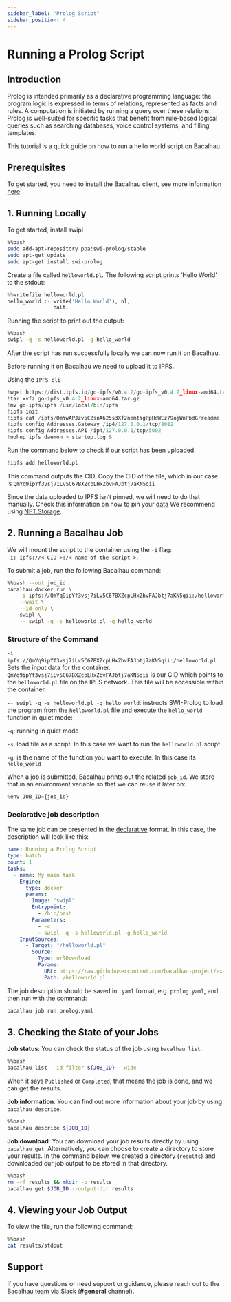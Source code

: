 ```yaml
---
sidebar_label: "Prolog Script"
sidebar_position: 4
---
```

# Running a Prolog Script


## Introduction
Prolog is intended primarily as a declarative programming language: the program logic is expressed in terms of relations, represented as facts and rules. A computation is initiated by running a query over these relations.
Prolog is well-suited for specific tasks that benefit from rule-based logical queries such as searching databases, voice control systems, and filling templates.  

This tutorial is a quick guide on how to run a hello world script on Bacalhau.

## Prerequisites

To get started, you need to install the Bacalhau client, see more information [here](../../../getting-started/installation.md)


## 1. Running Locally​


To get started, install swipl 



```bash
%%bash
sudo add-apt-repository ppa:swi-prolog/stable
sudo apt-get update
sudo apt-get install swi-prolog
```

Create a file called `helloworld.pl`. The following script prints ‘Hello World’ to the stdout:



```python
%%writefile helloworld.pl
hello_world :- write('Hello World'), nl, 
               halt.
```

Running the script to print out the output:



```bash
%%bash
swipl -q -s helloworld.pl -g hello_world
```

After the script has run successfully locally we can now run it on Bacalhau.  

Before running it on Bacalhau we need to upload it to IPFS.

Using the `IPFS cli`



```python
!wget https://dist.ipfs.io/go-ipfs/v0.4.2/go-ipfs_v0.4.2_linux-amd64.tar.gz
!tar xvfz go-ipfs_v0.4.2_linux-amd64.tar.gz
!mv go-ipfs/ipfs /usr/local/bin/ipfs
!ipfs init
!ipfs cat /ipfs/QmYwAPJzv5CZsnA625s3Xf2nemtYgPpHdWEz79ojWnPbdG/readme
!ipfs config Addresses.Gateway /ip4/127.0.0.1/tcp/8082
!ipfs config Addresses.API /ip4/127.0.0.1/tcp/5002
!nohup ipfs daemon > startup.log &
```

Run the command below to check if our script has been uploaded.


```python
!ipfs add helloworld.pl
```

This command outputs the CID. Copy the CID of the file, which in our case is `QmYq9ipYf3vsj7iLv5C67BXZcpLHxZbvFAJbtj7aKN5qii`

Since the data uploaded to IPFS isn’t pinned, we will need to do that manually. Check this information on how to pin your [data](../../../setting-up/data-ingestion/pin.md) We recommend using [NFT.Storage](https://nft.storage/).



## 2. Running a Bacalhau Job 


We will mount the script to the container using the `-i` flag:  
 `-i: ipfs://< CID >:/< name-of-the-script >`. 

To submit a job, run the following Bacalhau command:


```bash
%%bash --out job_id
bacalhau docker run \
    -i ipfs://QmYq9ipYf3vsj7iLv5C67BXZcpLHxZbvFAJbtj7aKN5qii:/helloworld.pl \
    --wait \
    --id-only \
    swipl \
    -- swipl -q -s helloworld.pl -g hello_world
```

### Structure of the Command


`-i ipfs://QmYq9ipYf3vsj7iLv5C67BXZcpLHxZbvFAJbtj7aKN5qii:/helloworld.pl` : Sets the input data for the container. `QmYq9ipYf3vsj7iLv5C67BXZcpLHxZbvFAJbtj7aKN5qii` is our CID which points to the `helloworld.pl` file on the IPFS network. This file will be accessible within the container.

`-- swipl -q -s helloworld.pl -g hello_world`: instructs SWI-Prolog to load the program from the `helloworld.pl` file and execute the `hello_world` function in quiet mode:

`-q`: running in quiet mode

`-s`: load file as a script. In this case we want to run the `helloworld.pl` script

`-g`: is the name of the function you want to execute. In this case its `hello_world`

When a job is submitted, Bacalhau prints out the related `job_id`. We store that in an environment variable so that we can reuse it later on:

```python
%env JOB_ID={job_id}
```
### Declarative job description

The same job can be presented in the [declarative](../../../setting-up/jobs/job-specification/job.md) format. In this case, the description will look like this:

```yaml
name: Running a Prolog Script
type: batch
count: 1
tasks:
  - name: My main task
    Engine:
      type: docker
      params:
        Image: "swipl" 
        Entrypoint:
          - /bin/bash
        Parameters:
          - -c     
          - swipl -q -s helloworld.pl -g hello_world
    InputSources:
      - Target: "/helloworld.pl"
        Source:
          Type: urlDownload
          Params:
            URL: https://raw.githubusercontent.com/bacalhau-project/examples/main/scripts/helloworld.pl
            Path: /helloworld.pl
```

The job description should be saved in `.yaml` format, e.g. `prolog.yaml`, and then run with the command:
```bash
bacalhau job run prolog.yaml
```

## 3. Checking the State of your Jobs

**Job status**: You can check the status of the job using `bacalhau list`. 


```bash
%%bash
bacalhau list --id-filter ${JOB_ID} --wide
```

When it says `Published` or `Completed`, that means the job is done, and we can get the results.

**Job information**: You can find out more information about your job by using `bacalhau describe`.


```bash
%%bash
bacalhau describe ${JOB_ID}
```

**Job download**: You can download your job results directly by using `bacalhau get`. Alternatively, you can choose to create a directory to store your results. In the command below, we created a directory (`results`) and downloaded our job output to be stored in that directory.


```bash
%%bash
rm -rf results && mkdir -p results
bacalhau get $JOB_ID --output-dir results
```

## 4. Viewing your Job Output

To view the file, run the following command:


```bash
%%bash
cat results/stdout
```

## Support
If you have questions or need support or guidance, please reach out to the [Bacalhau team via Slack](https://bacalhauproject.slack.com/ssb/redirect) (**#general** channel).
